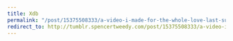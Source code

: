 ```yaml
---
title: Xdb
permalink: "/post/15375508333/a-video-i-made-for-the-whole-love-last-summer-that"
redirect_to: http://tumblr.spencertweedy.com/post/15375508333/a-video-i-made-for-the-whole-love-last-summer-that
---
```



